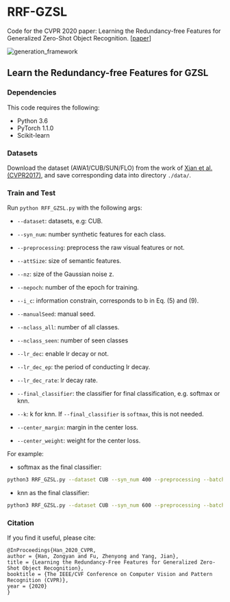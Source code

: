 # RRF-GZSL

Code for the CVPR 2020 paper: Learning the Redundancy-free Features for Generalized Zero-Shot Object Recognition. [[paper](http://openaccess.thecvf.com/content_CVPR_2020/papers/Han_Learning_the_Redundancy-Free_Features_for_Generalized_Zero-Shot_Object_Recognition_CVPR_2020_paper.pdf)]



![generation_framework](./images/generation_framework.jpg)

## Learn the Redundancy-free Features for GZSL

### Dependencies
This code requires the following:
- Python 3.6
- PyTorch 1.1.0
- Scikit-learn

### Datasets

Download the dataset (AWA1/CUB/SUN/FLO) from the work of [Xian et al. (CVPR2017)](http://datasets.d2.mpi-inf.mpg.de/xian/xlsa17.zip), and save corresponding data into directory `./data/`.

### Train and Test

Run `python RFF_GZSL.py` with the following args:

* `--dataset`: datasets, e.g: CUB.

* `--syn_num`: number synthetic features for each class.

* `--preprocessing`: preprocess the raw visual features or not.

* `--attSize`: size of semantic features.

* `--nz`: size of the Gaussian noise z.

* `--nepoch`: number of the epoch for training.

* `--i_c`: information constrain, corresponds to b in Eq. (5) and (9).

* `--manualSeed`: manual seed.

* `--nclass_all`: number of all classes.

* `--nclass_seen`: number of seen classes

* `--lr_dec`: enable lr decay or not.

* `--lr_dec_ep`: the period of conducting lr decay.

* `--lr_dec_rate`: lr decay rate.

* `--final_classifier`: the classifier for final classification, e.g. softmax or knn.

* `--k`: k for knn. If `--final_classifier` is `softmax`, this is not needed.

* `--center_margin`: margin in the center loss.

* `--center_weight`: weight for the center loss.

For example:

*  softmax as the final classifier:
```bash
python3 RRF_GZSL.py --dataset CUB --syn_num 400 --preprocessing --batch_size 512 --attSize 312 --nz 312 --nepoch 208 --i_c 0.1 --cls_weight 0.2 --lr 0.0001 --manualSeed 3483 --nclass_all 200 --nclass_seen 150 --lr_dec --lr_dec_ep 100 --lr_dec_rate 0.95 --center_margin 190 --center_weight 0.1 --final_classifier softmax
```

*  knn as the final classifier:
```bash
python3 RRF_GZSL.py --dataset CUB --syn_num 600 --preprocessing --batch_size 512 --attSize 312 --nz 312 --nepoch 851 --i_c 0.1 --cls_weight 0.2 --lr 0.0001 --manualSeed 3483 --nclass_all 200 --nclass_seen 150 --lr_dec --lr_dec_ep 100 --lr_dec_rate 0.95 --center_margin 190 --center_weight 0.1 --final_classifier knn --k 5
```

### Citation
If you find it useful, please cite:
```
@InProceedings{Han_2020_CVPR,
author = {Han, Zongyan and Fu, Zhenyong and Yang, Jian},
title = {Learning the Redundancy-Free Features for Generalized Zero-Shot Object Recognition},
booktitle = {The IEEE/CVF Conference on Computer Vision and Pattern Recognition (CVPR)},
year = {2020}
}
```

